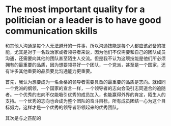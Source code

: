 # The most important quality for a politician or a leader is to have good communication skills

和其他人沟通是每个人无法避开的一件事，所以沟通技能是每个人都应该必备的技能，尤其是对于一名政治家或者领导者来说，因为他们不仅需要和自己的团队成员沟通，还需要向其他的团队甚至陌生人交流。但是我不认为这项技能是他们所必须拥有的最重要的品质，因为想要领导好一个团队，一个党派，甚至是一个国家，还有许多其他重要的品质要比沟通能力更重要。

首先，我认为想要成为一名合格的领导者需要具备的最重要的品质是志向。就如同一个党派的纲领，一个国家的宣言一样，一个领导者的志向会吸引志同道合的追随者。一个优秀的志向不仅能吸引优秀的成员加入，也能赢得外界的肯定，陌生人的支持。一个优秀的志向也会成为整个团队的奋斗目标，所有成员团结一心为这个目标努力，这样才是一个优秀的领导者带领起来的优秀团队。

其次是与之匹配的